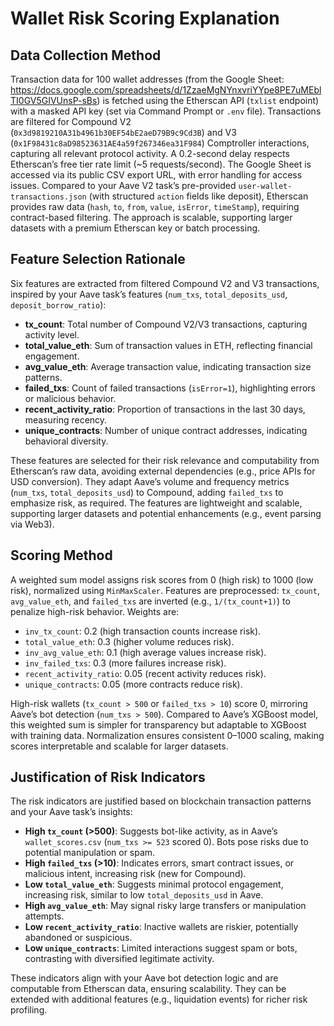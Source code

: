 # Wallet Risk Scoring Explanation

## Data Collection Method
Transaction data for 100 wallet addresses (from the Google Sheet: https://docs.google.com/spreadsheets/d/1ZzaeMgNYnxvriYYpe8PE7uMEblTI0GV5GIVUnsP-sBs) is fetched using the Etherscan API (`txlist` endpoint) with a masked API key (set via Command Prompt or `.env` file). Transactions are filtered for Compound V2 (`0x3d9819210A31b4961b30EF54bE2aeD79B9c9Cd3B`) and V3 (`0x1F98431c8aD98523631AE4a59f267346ea31F984`) Comptroller interactions, capturing all relevant protocol activity. A 0.2-second delay respects Etherscan’s free tier rate limit (~5 requests/second). The Google Sheet is accessed via its public CSV export URL, with error handling for access issues. Compared to your Aave V2 task’s pre-provided `user-wallet-transactions.json` (with structured `action` fields like deposit), Etherscan provides raw data (`hash`, `to`, `from`, `value`, `isError`, `timeStamp`), requiring contract-based filtering. The approach is scalable, supporting larger datasets with a premium Etherscan key or batch processing.

## Feature Selection Rationale
Six features are extracted from filtered Compound V2 and V3 transactions, inspired by your Aave task’s features (`num_txs`, `total_deposits_usd`, `deposit_borrow_ratio`):
- **tx_count**: Total number of Compound V2/V3 transactions, capturing activity level.
- **total_value_eth**: Sum of transaction values in ETH, reflecting financial engagement.
- **avg_value_eth**: Average transaction value, indicating transaction size patterns.
- **failed_txs**: Count of failed transactions (`isError=1`), highlighting errors or malicious behavior.
- **recent_activity_ratio**: Proportion of transactions in the last 30 days, measuring recency.
- **unique_contracts**: Number of unique contract addresses, indicating behavioral diversity.

These features are selected for their risk relevance and computability from Etherscan’s raw data, avoiding external dependencies (e.g., price APIs for USD conversion). They adapt Aave’s volume and frequency metrics (`num_txs`, `total_deposits_usd`) to Compound, adding `failed_txs` to emphasize risk, as required. The features are lightweight and scalable, supporting larger datasets and potential enhancements (e.g., event parsing via Web3).

## Scoring Method
A weighted sum model assigns risk scores from 0 (high risk) to 1000 (low risk), normalized using `MinMaxScaler`. Features are preprocessed: `tx_count`, `avg_value_eth`, and `failed_txs` are inverted (e.g., `1/(tx_count+1)`) to penalize high-risk behavior. Weights are:
- `inv_tx_count`: 0.2 (high transaction counts increase risk).
- `total_value_eth`: 0.3 (higher volume reduces risk).
- `inv_avg_value_eth`: 0.1 (high average values increase risk).
- `inv_failed_txs`: 0.3 (more failures increase risk).
- `recent_activity_ratio`: 0.05 (recent activity reduces risk).
- `unique_contracts`: 0.05 (more contracts reduce risk).

High-risk wallets (`tx_count > 500` or `failed_txs > 10`) score 0, mirroring Aave’s bot detection (`num_txs > 500`). Compared to Aave’s XGBoost model, this weighted sum is simpler for transparency but adaptable to XGBoost with training data. Normalization ensures consistent 0–1000 scaling, making scores interpretable and scalable for larger datasets.

## Justification of Risk Indicators
The risk indicators are justified based on blockchain transaction patterns and your Aave task’s insights:
- **High `tx_count` (>500)**: Suggests bot-like activity, as in Aave’s `wallet_scores.csv` (`num_txs >= 523` scored 0). Bots pose risks due to potential manipulation or spam.
- **High `failed_txs` (>10)**: Indicates errors, smart contract issues, or malicious intent, increasing risk (new for Compound).
- **Low `total_value_eth`**: Suggests minimal protocol engagement, increasing risk, similar to low `total_deposits_usd` in Aave.
- **High `avg_value_eth`**: May signal risky large transfers or manipulation attempts.
- **Low `recent_activity_ratio`**: Inactive wallets are riskier, potentially abandoned or suspicious.
- **Low `unique_contracts`**: Limited interactions suggest spam or bots, contrasting with diversified legitimate activity.

These indicators align with your Aave bot detection logic and are computable from Etherscan data, ensuring scalability. They can be extended with additional features (e.g., liquidation events) for richer risk profiling.
